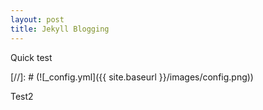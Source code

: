 ```yaml
---
layout: post
title: Jekyll Blogging
---
```

Quick test


[//]: # (![_config.yml]({{ site.baseurl }}/images/config.png))

Test2